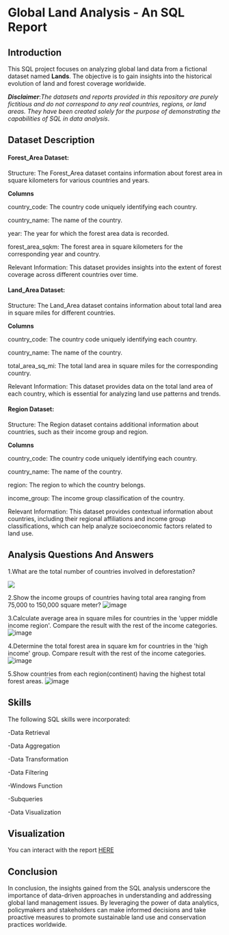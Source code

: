 # Global Land Analysis - An SQL Report

## Introduction
This SQL project focuses on analyzing global land data from a fictional dataset named **Lands**.
The objective is to gain insights into the historical evolution of land and forest coverage worldwide.

**_Disclaimer_**:_The datasets and reports provided in this repository are purely fictitious and do not correspond to any real countries, regions, or land areas. They have been created solely for the purpose of demonstrating the capabilities of SQL in data analysis_.

## Dataset Description
#### Forest_Area Dataset:
Structure: The Forest_Area dataset contains information about forest area in square kilometers for various countries and years.

**Columns**

country_code: The country code uniquely identifying each country.

country_name: The name of the country.

year: The year for which the forest area data is recorded.

forest_area_sqkm: The forest area in square kilometers for the corresponding year and country.

Relevant Information: This dataset provides insights into the extent of forest coverage across different countries over time.
#### Land_Area Dataset:
Structure: The Land_Area dataset contains information about total land area in square miles for different countries.

**Columns**

country_code: The country code uniquely identifying each country.

country_name: The name of the country.

total_area_sq_mi: The total land area in square miles for the corresponding country.

Relevant Information: This dataset provides data on the total land area of each country, which is essential for analyzing land use patterns and trends.
#### Region Dataset:
Structure: The Region dataset contains additional information about countries, such as their income group and region.

**Columns**

country_code: The country code uniquely identifying each country.

country_name: The name of the country.

region: The region to which the country belongs.

income_group: The income group classification of the country.

Relevant Information: This dataset provides contextual information about countries, including their regional affiliations and income group classifications, which can help analyze socioeconomic factors related to land use.

## Analysis Questions And Answers
1.What are the total number of countries involved in deforestation?

![](Analysis1.jpg)


2.Show the income groups of countries having total area ranging from 75,000 to 150,000 square meter?
![image](https://github.com/Kighoorobosa/SQL/assets/159533793/c9e48274-3e66-4ff7-87af-094809b4dce7)


3.Calculate average area in square miles for countries in the 'upper middle income region'. Compare the result with the rest of the income categories.
![image](https://github.com/Kighoorobosa/SQL/assets/159533793/5dafcea0-720c-491d-829e-6ca5d57c5a32)


4.Determine the total forest area in square km for countries in the 'high income' group. Compare result with the rest of the income categories.
![image](https://github.com/Kighoorobosa/SQL/assets/159533793/b0237a44-bbbd-4ee7-93e1-00fa53f8a1a8)


5.Show countries from each region(continent) having the highest total forest areas.
![image](https://github.com/Kighoorobosa/SQL/assets/159533793/10613efb-8e1f-4995-b3a8-3e8f91096d2a)

## Skills
The following SQL skills were incorporated:

-Data Retrieval

-Data Aggregation

-Data Transformation

-Data Filtering

-Windows Function

-Subqueries

-Data Visualization

## Visualization
You can interact with the report [HERE](https://github.com/Kighoorobosa/SQL/blob/main/SQLQuery1.sql)


## Conclusion
In conclusion, the insights gained from the SQL analysis underscore the importance of data-driven approaches in understanding and addressing global land management issues.
By leveraging the power of data analytics, policymakers and stakeholders can make informed decisions and take proactive measures to promote sustainable land use and conservation practices worldwide.
